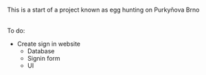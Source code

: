 
######

This is a start of a project known as egg hunting on Purkyňova Brno

######

######
To do:
- Create sign in website
    - Database
    - Signin form
    - UI
######

